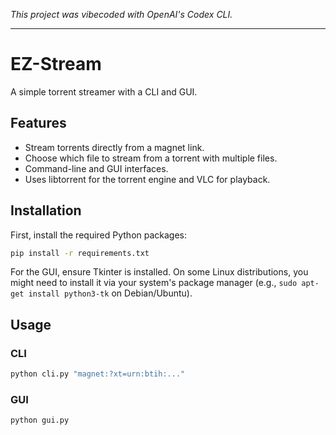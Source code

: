 _This project was vibecoded with OpenAI's Codex CLI._

---

# EZ-Stream

A simple torrent streamer with a CLI and GUI.

## Features

*   Stream torrents directly from a magnet link.
*   Choose which file to stream from a torrent with multiple files.
*   Command-line and GUI interfaces.
*   Uses libtorrent for the torrent engine and VLC for playback.

## Installation

First, install the required Python packages:

```bash
pip install -r requirements.txt
```

For the GUI, ensure Tkinter is installed. On some Linux distributions, you might need to install it via your system's package manager (e.g., `sudo apt-get install python3-tk` on Debian/Ubuntu).

## Usage

### CLI

```bash
python cli.py "magnet:?xt=urn:btih:..."
```

### GUI

```bash
python gui.py
```
